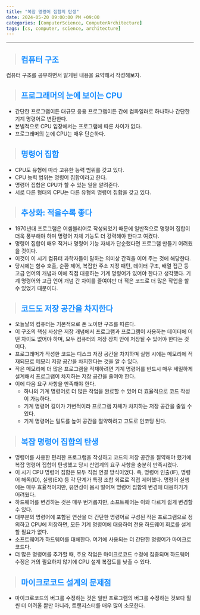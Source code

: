 ```yaml
---
title: "복잡 명령어 집합의 탄생"
date: 2024-05-20 09:00:00 PM +09:00
categories: [ComputerScience, ComputerArchitecture]
tags: [cs, computer, science, architecture]
---
```

***

>## <span style='color:#1E90FF'>컴퓨터 구조</span>
컴퓨터 구조를 공부하면서 알게된 내용을 요약해서 작성해보자. <br>

>## <span style='color:#1E90FF'>프로그래머의 눈에 보이는 CPU</span>
- 간단한 프로그램이든 대규모 응용 프로그램이든 간에 컴파일러로 하나하나 간단한 기계 명령어로 변환한다. <br>
- 본빌적으로 CPU 입장에서는 프로그램에 따른 차이가 없다. <br>
- 프로그래머의 눈에 CPU는 매우 단순하다. <br>

>## <span style='color:#1E90FF'>명령어 집합</span>
- CPU도 유형에 따라 고유한 능력 범위를 갖고 있다. <br>
- CPU 능력 범위는 명령어 집합이라고 한다. <br>
- 명령어 집합은 CPU가 할 수 있는 일을 알려준다. <br>
- 서로 다른 형태의 CPU는 다른 유형의 명령어 집합을 갖고 있다. <br>

>## <span style='color:#1E90FF'>추상화: 적을수록 좋다</span>
- 1970년대 프로그램은 어셈블리어로 작성되었기 때문에 일반적으로 명령어 집합이 더욱 풍부해야 하며 명령어 자체 기능도 더 강력해야 한다고 여겼다. <br>
- 명령어 집합이 매우 적거나 명령어 기능 자체가 단순했다면 프로그램 만들기 어려웠을 것이다. <br>
- 이것이 이 시기 컴퓨터 과학자들이 말하는 의미상 간격을 이어 주는 것에 해당한다. <br>
- 당시에는 함수 호출, 순환 제어, 복잡한 주소 지정 패턴, 데이터 구조, 배열 접근 등 고급 언어의 개념과 이에 직접 대응하는 기계 명령어가 있어야 한다고 생각했다. 기계 명령어와 고급 언어 개념 간 차이를 줄여야만 더 적은 코드로 더 많은 작업을 할 수 있었기 때문이다. <br>

>## <span style='color:#1E90FF'>코드도 저장 공간을 차지한다</span>
- 오늘날의 컴퓨터는 기본적으로 폰 노이만 구조를 따른다. <br>
- 이 구조의 핵심 사상은 저장 개념에서 프로그램과 프로그램이 사용하는 데이터에 어떤 차이도 없어야 하며, 모두 컴퓨터의 저장 장치 안에 저장될 수 있어야 한다는 것이다. <br>
- 프로그래머가 작성한 코드는 디스크 저장 공간을 차지하며 실행 시에는 메모리에 적재되므로 메모리 저장 공간을 차지한다는 것을 알 수 있다. <br>
- 작은 메모리에 더 많은 프로그램을 적재하려면 기계 명령어를 반드시 매우 세밀하게 설계해서 프로그램이 차지하는 저장 공간을 줄여야 한다. <br>
- 이에 다음 요구 사항을 만족해야 한다.
    - 하나의 기계 명령어로 더 많은 작업을 완료할 수 있어 더 효율적으로 코드 작성이 가능하다.
    - 기계 명령어 길이가 가변적이라 프로그램 자체가 차지하는 저장 공간을 줄일 수 있다.
    - 기계 명령어는 밀도를 높여 공간을 절약하려고 고도로 인코딩 된다.

>## <span style='color:#1E90FF'>복잡 명령어 집합의 탄생</span>
- 명령어를 사용한 편리한 프로그램을 작성하고 코드의 저장 공간을 절약해야 했기에 복잡 명령어 집합이 탄생했고 당시 산업계의 요구 사항을 충분히 만족시켰다. <br>
- 이 시기 CPU 명령어 집합은 모두 직접 연결 방식이었다. 즉, 명령어 인출(IF), 명령어 해독(ID), 실행(EX) 등 각 단계가 특정 조합 회로로 직접 제어했다. 명령어 실행에는 매우 효율적이지만, 유연성이 몹시 떨어져 명령어 집합의 변경에 대응하기가 어려웠다. <br>
- 하드웨어를 변경하는 것은 매우 번거롭지만, 소프트웨어는 이와 다르게 쉽게 변경할 수 있다. <br>
- 대부분의 명령어에 포함된 연산을 더 간단한 명령어로 구성된 작은 프로그램으로 정의하고 CPU에 저장하면, 모든 기계 명령어에 대응하여 전용 하드웨어 회로를 설계할 필요가 없다. <br>
- 소프트웨어가 하드웨어를 대체한다. 여기에 사용되는 더 간단한 명령어가 마이크로코드다. <br>
- 더 많은 명령어를 추가할 때, 주요 작업은 마이크로코드 수정에 집중되며 하드웨어 수정은 거의 필요하지 않기에 CPU 설계 복잡도를 낮출 수 있다. <br>

>## <span style='color:#1E90FF'>마이크로코드 설계의 문제점</span>
- 마이크로코드의 버그를 수정하는 것은 일반 프로그램의 버그를 수정하는 것보다 훨씬 더 어려울 뿐만 아니라, 트랜지스터를 매우 많이 소모한다. <br>